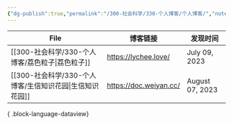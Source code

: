 ```yaml
---
{"dg-publish":true,"permalink":"/300-社会科学/330-个人博客/个人博客/","noteIcon":""}
---
```


| File                                    | 博客链接                   | 发现时间            |
| --------------------------------------- | ---------------------- | --------------- |
| [[300-社会科学/330-个人博客/荔色粒子\|荔色粒子]]     | https://lychee.love/   | July 09, 2023   |
| [[300-社会科学/330-个人博客/生信知识花园\|生信知识花园]] | https://doc.weiyan.cc/ | August 07, 2023 |

{ .block-language-dataview}